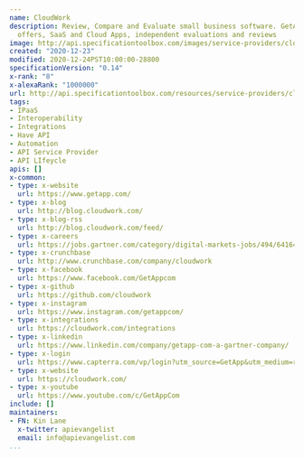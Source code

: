 ```yaml
---
name: CloudWork
description: Review, Compare and Evaluate small business software. GetApp has software
  offers, SaaS and Cloud Apps, independent evaluations and reviews
image: http://api.specificationtoolbox.com/images/service-providers/cloudwork.jpg
created: "2020-12-23"
modified: 2020-12-24PST10:00:00-28800
specificationVersion: "0.14"
x-rank: "8"
x-alexaRank: "1000000"
url: http://api.specificationtoolbox.com/resources/service-providers/cloudwork/
tags:
- IPaaS
- Interoperability
- Integrations
- Have API
- Automation
- API Service Provider
- API LIfeycle
apis: []
x-common:
- type: x-website
  url: https://www.getapp.com/
- type: x-blog
  url: http://blog.cloudwork.com/
- type: x-blog-rss
  url: http://blog.cloudwork.com/feed/
- type: x-careers
  url: https://jobs.gartner.com/category/digital-markets-jobs/494/64164/1
- type: x-crunchbase
  url: http://www.crunchbase.com/company/cloudwork
- type: x-facebook
  url: https://www.facebook.com/GetAppcom
- type: x-github
  url: https://github.com/cloudwork
- type: x-instagram
  url: https://www.instagram.com/getappcom/
- type: x-integrations
  url: https://cloudwork.com/integrations
- type: x-linkedin
  url: https://www.linkedin.com/company/getapp-com-a-gartner-company/
- type: x-login
  url: https://www.capterra.com/vp/login?utm_source=GetApp&utm_medium=referral
- type: x-website
  url: https://cloudwork.com/
- type: x-youtube
  url: https://www.youtube.com/c/GetAppCom
include: []
maintainers:
- FN: Kin Lane
  x-twitter: apievangelist
  email: info@apievangelist.com
...
```

